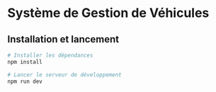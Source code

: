 # Système de Gestion de Véhicules

## Installation et lancement

```bash
# Installer les dépendances
npm install

# Lancer le serveur de développement
npm run dev

```
